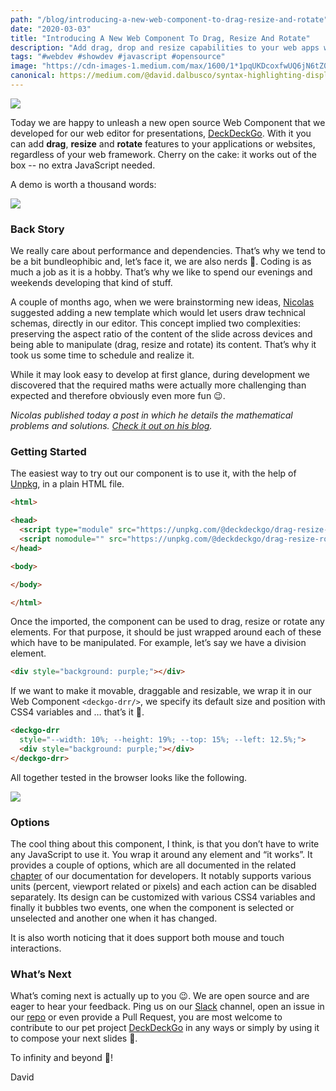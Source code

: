 ```yaml
---
path: "/blog/introducing-a-new-web-component-to-drag-resize-and-rotate"
date: "2020-03-03"
title: "Introducing A New Web Component To Drag, Resize And Rotate"
description: "Add drag, drop and resize capabilities to your web apps with this new Web Component compatible with or without any modern frameworks"
tags: "#webdev #showdev #javascript #opensource"
image: "https://cdn-images-1.medium.com/max/1600/1*1pqUKDcoxfwUQ6jN6tZ0xQ.png"
canonical: https://medium.com/@david.dalbusco/syntax-highlighting-displayed-in-ubuntu-terminal-like-a7e9c310b504
---
```


![](https://cdn-images-1.medium.com/max/1600/1*1pqUKDcoxfwUQ6jN6tZ0xQ.png)

Today we are happy to unleash a new open source Web Component that we developed for our web editor for presentations, [DeckDeckGo](https://deckdeckgo.com). With it you can add **drag**, **resize** and **rotate** features to your applications or websites, regardless of your web framework. Cherry on the cake: it works out of the box -- no extra JavaScript needed.

A demo is worth a thousand words:

![](https://cdn-images-1.medium.com/max/1600/1*_hmiwuTByWYJXuViGPBxFQ.gif)

### Back Story

We really care about performance and dependencies. That’s why we tend to be a bit bundleophibic and, let’s face it, we are also nerds 🤷. Coding is as much a job as it is a hobby. That’s why we like to spend our evenings and weekends developing that kind of stuff.

A couple of months ago, when we were brainstorming new ideas, [Nicolas](https://twitter.com/nasmattia) suggested adding a new template which would let users draw technical schemas, directly in our editor. This concept implied two complexities: preserving the aspect ratio of the content of the slide across devices and being able to manipulate (drag, resize and rotate) its content. That’s why it took us some time to schedule and realize it.

While it may look easy to develop at first glance, during development we discovered that the required maths were actually more challenging than expected and therefore obviously even more fun 😉.

*Nicolas published today a post in which he details the mathematical problems and solutions. [Check it out on his blog](https://nmattia.com/posts/2020-03-03-drag-resize-rotate.html).*

### Getting Started

The easiest way to try out our component is to use it, with the help of [Unpkg](https://unpkg.com/), in a plain HTML file.

```html
<html>

<head>
  <script type="module" src="https://unpkg.com/@deckdeckgo/drag-resize-rotate@latest/dist/deckdeckgo-drag-resize/deckdeckgo-drag-resize.esm.js"></script>
  <script nomodule="" src="https://unpkg.com/@deckdeckgo/drag-resize-rotate@latest/dist/deckdeckgo-drag-resize/deckdeckgo-drag-resize.js"></script>
</head>

<body>

</body>

</html>
```

Once the imported, the component can be used to drag, resize or rotate any elements. For that purpose, it should be just wrapped around each of these which have to be manipulated. For example, let’s say we have a division element.

```html
<div style="background: purple;"></div>
```

If we want to make it movable, draggable and resizable, we wrap it in our Web Component `<deckgo-drr/>`, we specify its default size and position with CSS4 variables and … that’s it 🎉.

```html
<deckgo-drr
  style="--width: 10%; --height: 19%; --top: 15%; --left: 12.5%;">
  <div style="background: purple;"></div>
</deckgo-drr>
```

All together tested in the browser looks like the following.

![](https://cdn-images-1.medium.com/max/1600/1*XUNHKbM_Q7ht6KyiHhDezA.gif)

### Options

The cool thing about this component, I think, is that you don’t have to write any JavaScript to use it. You wrap it around any element and “it works”. It provides a couple of options, which are all documented in the related [chapter](https://docs.deckdeckgo.com/components/drr) of our documentation for developers. It notably supports various units (percent, viewport related or pixels) and each action can be disabled separately. Its design can be customized with various CSS4 variables and finally it bubbles two events, one when the component is selected or unselected and another one when it has changed.

It is also worth noticing that it does support both mouse and touch interactions.

### What’s Next

What’s coming next is actually up to you 😉. We are open source and are eager to hear your feedback. Ping us on our [Slack](https://join.slack.com/t/deckdeckgo/shared_invite/enQtNzM0NjMwOTc3NTI0LTBlNmFhODNhYmRkMWUxZmU4ZTQ2MDJiNjlmYWZiODNjMDU5OGRjYThlZmZjMTc5YmQ3MzUzMDlhMzk0ZDgzMDY) channel, open an issue in our [repo](https://github.com/deckgo/deckdeckgo) or even provide a Pull Request, you are most welcome to contribute to our pet project [DeckDeckGo](https://deckdeckgo.com) in any ways or simply by using it to compose your next slides 🙏.

To infinity and beyond 🚀!

David
